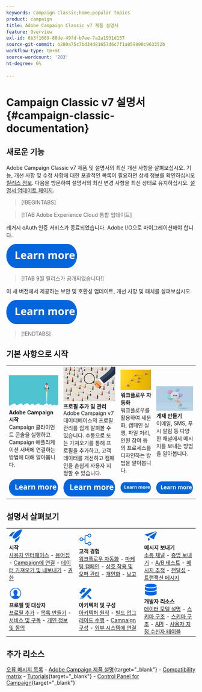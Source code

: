 ```yaml
---
keywords: Campaign Classic;home;popular topics
product: campaign
title: Adobe Campaign Classic v7 제품 설명서
feature: Overview
exl-id: 6b3f1689-80de-49fd-b7ee-7a2a1931d157
source-git-commit: b280a75c7bd34d81657d6c7f1a859890c963352b
workflow-type: tm+mt
source-wordcount: '283'
ht-degree: 6%

---
```


# Campaign Classic v7 설명서 {#campaign-classic-documentation}

<!--![](platform/using/assets/do-not-localize/banner_acc_doc.jpg) -->

## 새로운 기능

Adobe Campaign Classic v7 제품 및 설명서의 최신 개선 사항을 살펴보십시오. 기능, 개선 사항 및 수정 사항에 대한 포괄적인 목록이 필요하면 상세 정보를 확인하십시오 [릴리스 정보](rn/using/latest-release.md).  다음을 방문하여 설명서의 최신 변경 사항을 최신 상태로 유지하십시오. [설명서 업데이트 페이지](rn/using/documentation-updates.md).

>[!BEGINTABS]

>[!TAB Adobe Experience Cloud 통합 업데이트]

레거시 oAuth 인증 서비스가 종료되었습니다. Adobe I/O으로 마이그레이션해야 합니다.

[![이미지](assets/do-not-localize/learn-more-button.svg)](integrations/using/configuring-adobe-io.md)

>[!TAB 9월 릴리스가 공개되었습니다!]

이 새 버전에서 제공하는 보안 및 호환성 업데이트, 개선 사항 및 패치를 살펴보십시오.

[![이미지](assets/do-not-localize/learn-more-button.svg)](rn/using/latest-release.md)

>[!ENDTABS]

## 기본 사항으로 시작

<table style="table-layout:fixed">
  <tr style="border: 0;">
    <td>
    <a href="platform/using/launching-adobe-campaign.md"><img src="assets/do-not-localize/start-launch.png"></a></a>
    <div><strong>Adobe Campaign 시작</strong><br/>Campaign 클라이언트 콘솔을 실행하고 Campaign 애플리케이션 서버에 연결하는 방법에 대해 알아봅니다.</div>
    </td>
    <td>
    <a href="platform/using/about-profiles.md"><img src="assets/do-not-localize/start-profiles.png"></a>
    <div><strong>프로필 추가 및 관리</strong><br/>Adobe Campaign v7 데이터베이스의 프로필 관리를 쉽게 살펴볼 수 있습니다. 수동으로 또는 가져오기를 통해 프로필을 추가하고, 고객 데이터를 개선하고 캠페인을 손쉽게 사용자 지정할 수 있습니다.</div>
    </td>
    <td>
    <a href="workflow/using/about-workflows.md"><img src="assets/do-not-localize/start-workflows.jpeg"></a>
    <div><strong>워크플로우 자동화</strong><br/>워크플로우를 활용하여 세분화, 캠페인 실행, 파일 처리, 인원 참여 등의 프로세스를 디자인하는 방법을 알아봅니다.
    </div></td>
    <td>
    <a href="delivery/using/steps-about-delivery-creation-steps.md"><img src="assets/do-not-localize/start-deliveries.jpeg"></a>
    <div><strong>게재 만들기</strong><br/>이메일, SMS, 푸시 알림 등 다양한 채널에서 메시지를 보내는 방법을 알아봅니다.</div>
    </td>
  </tr>
  <tr style="border: 0;">
    <td align="center"><a href="platform/using/launching-adobe-campaign.md"><img src="assets/do-not-localize/learn-more-button.svg"></a></td>
    <td align="center"><a href="platform/using/about-profiles.md"><img src="assets/do-not-localize/learn-more-button.svg"></a></td>
    <td align="center"><a href="workflow/using/about-workflows.md"><img src="assets/do-not-localize/learn-more-button.svg"></a></td>
    <td align="center"><a href="delivery/using/steps-about-delivery-creation-steps.md"><img src="assets/do-not-localize/learn-more-button.svg"></a></td>
    </tr>
</table>

## 설명서 살펴보기

<table style="table-layout:auto">
  <tr style="border: 0;">
    <td>
      <img src="assets/do-not-localize/icon-start.svg" width="35px">
    <br/>
      <strong>시작</strong><br/><a href="platform/using/adobe-campaign-workspace.md">사용자 인터페이스</a> - <a href="platform/using/ac-glossary.md">용어집</a> - <a href="platform/using/launching-adobe-campaign.md">Campaign에 연결</a> - <a href="platform/using/get-started-data-import-export.md">데이터 가져오기 및 내보내기</a> - <a href="platform/using/access-management.md">권한</a>
    </td>
    <td>
      <img src="assets/do-not-localize/icon-experience.svg" width="35px">
    <br/>
      <strong>고객 경험</strong><br/><a href="workflow/using/about-workflows.md">워크플로우 자동화</a> - <a href="campaign/using/setting-up-marketing-campaigns.md">마케팅 캠페인</a> - <a href="interaction/using/interaction-and-offer-management.md">상호 작용 및 오퍼 관리</a> - <a href="delivery/using/about-personalization.md">개인화</a> - <a href="reporting/using/about-adobe-campaign-reporting-tools.md">보고</a>
    </td>
    <td>
      <img src="assets/do-not-localize/icon-send.svg" width="35px">
    <br/>
      <strong>메시지 보내기</strong><br/><a href="delivery/using/communication-channels.md">소통 채널</a> - <a href="delivery/using/steps-about-delivery-creation-steps.md#sending-a-proof">증명 보내기</a> - <a href="delivery/using/get-started-a-b-testing.md">A/B 테스트</a> - <a href="delivery/using/about-message-tracking.md">메시지 추적</a> - <a href="delivery/using/about-deliverability.md">전달성</a> - <a href="message-center/using/about-transactional-messaging.md">트랜잭션 메시지</a>
    </td>
  </tr>
  <tr style="border: 0;">
    <td>
      <img src="assets/do-not-localize/icon_profile-audience.svg" width="35px">
      <br/>
      <strong>프로필 및 대상자</strong><br/><a href="platform/using/adding-profiles.md">프로필 추가</a> - <a href="platform/using/creating-and-managing-lists.md">목록 만들기</a> - <a href="delivery/using/about-services-and-subscriptions.md">서비스 및 구독</a> - <a href="platform/using/privacy-management.md">개인 정보 및 동의</a>
    </td>
    <td>
      <img src="assets/do-not-localize/icon-configure.svg" width="35px">
      <br/>
      <strong>아키텍처 및 구성</strong><br/><a href="production/using/general-architecture.md">아키텍처 원칙</a> - <a href="production/using/build-upgrade.md">빌드 업그레이드 수행</a> - <a href="production/using/configuration.md">Campaign 구성</a> - <a href="installation/using/external-accounts.md">외부 시스템에 연결</a>
    </td>
    <td>
      <img src="assets/do-not-localize/icon-dev.svg" width="35px">
      <br/>
      <strong>개발자 리소스</strong><br/><a href="configuration/using/about-data-model.md">데이터 모델 설명</a> - <a href="configuration/using/about-schema-reference.md">스키마 구조</a> - <a href="configuration/using/editing-forms.md">스키마 구조</a> - <a href="configuration/using/about-web-services.md">API</a> - <a href="configuration/using/about-custom-recipient-table.md">사용자 지정 수신자 테이블</a>
    </td>
  </tr>
</table>

## 추가 리소스

[오류 메시지 목록](https://experienceleague.adobe.com/developer/campaign-errors/error_codes.html?lang=ko) - [Adobe Campaign 제품 설명](https://helpx.adobe.com/kr/legal/product-descriptions/adobe-campaign-managed-cloud-services.html){target="_blank"} - [Compatibility matrix](rn/using/compatibility-matrix.md) - [Tutorials](https://experienceleague.adobe.com/docs/campaign-classic-learn/tutorials/overview.html?lang=ko){target="_blank"} - [Control Panel for Campaign](https://experienceleague.adobe.com/docs/control-panel/using/discover-control-panel/key-features.html?lang=ko){target="_blank"}
